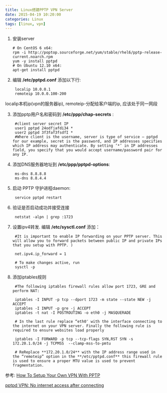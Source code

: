 ```yaml
---
title: Linux搭建PPTP VPN Server
date: 2015-04-19 10:20:00 
categories: Linux
tags: [linux, vpn]
---
```


1.  安装server

        # On CentOS 6 x64:
        rpm -i http://poptop.sourceforge.net/yum/stable/rhel6/pptp-release-current.noarch.rpm
        yum -y install pptpd
        # On Ubuntu 12.10 x64:
        apt-get install pptpd
  
2. 编辑 **/etc/pptpd.conf** 添加以下行:

        localip 10.0.0.1
        remoteip 10.0.0.100-200
  
localip本机ip(vpn的服务器ip), remoteip-分配给客户端的ip, 应该处于同一网段

3. 添加pptp用户名和密码到 **/etc/ppp/chap-secrets** :

        #client server secret IP
        user1 pptpd 24odfjafdi34 *
        user2 pptpd 3f3faf3fsdfI *
        #Where client is the username, server is type of service – pptpd for our example, secret is the password, and IP addresses specifies which IP address may authenticate. By setting ‘*’ in IP addresses field, you specify that you would accept username/password pair for any IP.  

4. 添加DNS服务器地址到 **/etc/ppp/pptpd-options**:

        ms-dns 8.8.8.8
        ms-dns 8.8.4.4

5. 启动 PPTP 守护进程daemon:

        service pptpd restart

6. 验证是否启动成功并接受连接

        netstat -alpn | grep :1723

7. 设置ipv4转发. 编辑 **/etc/sysctl.conf** 添加：
        
        #It is important to enable IP forwarding on your PPTP server. This will allow you to forward packets between public IP and private IPs that you setup with PPTP. )
        
        net.ipv4.ip_forward = 1

        # To make changes active, run 
        sysctl -p

8. 添加iptables规则

        #The following iptables firewall rules allow port 1723, GRE and perform NAT:

        iptables -I INPUT -p tcp --dport 1723 -m state --state NEW -j ACCEPT
        iptables -I INPUT -p gre -j ACCEPT
        iptables -t nat -I POSTROUTING -o eth0 -j MASQUERADE

        # In the last rule replace “eth0″ with the interface connecting to the internet on your VPN server. Finally the following rule is required to ensure websites load properly

        iptables -I FORWARD -p tcp --tcp-flags SYN,RST SYN -s 172.20.1.0/24 -j TCPMSS  --clamp-mss-to-pmtu
  
        # ReReplace **172.20.1.0/24** with the IP address range used in the “remoteip” option in the **/etc/pptpd.conf** this firewall rule is used to ensure a proper MTU value is used to prevent fragmentation.


参考:
[How To Setup Your Own VPN With PPTP](https://www.digitalocean.com/community/tutorials/how-to-setup-your-own-vpn-with-pptp)

[pptpd VPN: No internet access after connecting](http://askubuntu.com/questions/492923/pptpd-vpn-no-internet-access-after-connecting)
